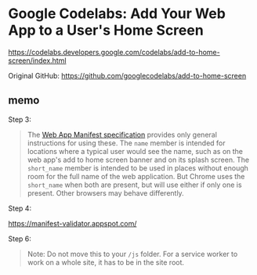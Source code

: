 Google Codelabs: Add Your Web App to a User's Home Screen
=========================================================

https://codelabs.developers.google.com/codelabs/add-to-home-screen/index.html

Original GitHub: https://github.com/googlecodelabs/add-to-home-screen


## memo

Step 3:

> The [Web App Manifest specification](https://www.w3.org/TR/2016/WD-appmanifest-20160331) provides only general instructions for using these. The `name` member is intended for locations where a typical user would see the name, such as on the web app's add to home screen banner and on its splash screen. The `short_name` member is intended to be used in places without enough room for the full name of the web application. But Chrome uses the `short_name` when both are present, but will use either if only one is present. Other browsers may behave differently.

Step 4:

https://manifest-validator.appspot.com/

Step 6:

> Note: Do not move this to your `/js` folder. For a service worker to work on a whole site, it has to be in the site root.
